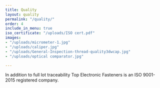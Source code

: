 ```yaml
---
title: Quality
layout: quality
permalink: "/quality/"
order: 4
include_in_menu: true
iso_certificate: "/uploads/ISO cert.pdf"
images:
- "/uploads/micrometer-1.jpg"
- "/uploads/caliper.jpg"
- "/uploads/General-Inspection-thread-quality3dwcap.jpg"
- "/uploads/optical comparator.jpg"

---
```

In addition to full lot traceability Top Electronic Fasteners is an ISO 9001-2015 registered company.